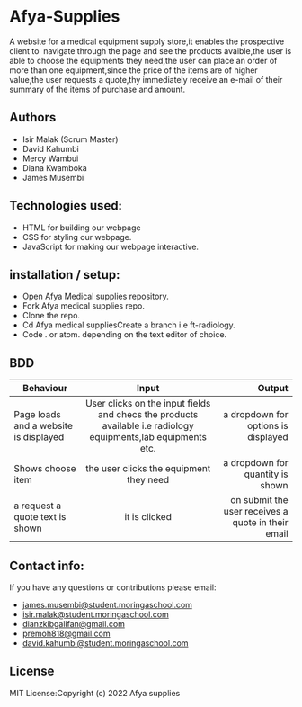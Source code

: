 # Afya-Supplies
A website for a medical equipment supply store,it enables the prospective client to  navigate through the page and see the products avaible,the user is able to choose the equipments they need,the user can place an order of more than one equipment,since the price of the items are of higher value,the user requests a quote,thy immediately receive an e-mail of their summary of the items of purchase and amount. 
## Authors
- Isir Malak (Scrum Master)
- David Kahumbi
- Mercy Wambui
- Diana Kwamboka
- James Musembi
## Technologies used:
- HTML for building our webpage
- CSS for styling our webpage.
- JavaScript for making our webpage interactive.
## installation / setup:
- Open Afya Medical supplies repository.
- Fork Afya medical supplies repo.
- Clone the repo.
- Cd Afya medical suppliesCreate a branch i.e ft-radiology.
- Code . or atom. depending on the text editor of choice.
## BDD
|Behaviour 	           |    Input 	                 |       Output          |
|----------------------|:---------------------------:|----------------------:|       
|Page loads and  a website is displayed|User clicks on the input fields and checs the products available i.e radiology equipments,lab equipments etc.|a dropdown for options is displayed |                       
|Shows choose item |the user clicks the equipment they need|a dropdown for quantity is shown|
|a request a quote text is shown|it is clicked|on submit the user receives a quote in their email|

## Contact info:
If you have any questions or contributions please email:
- james.musembi@student.moringaschool.com
- isir.malak@student.moringaschool.com
- dianzkibgalifan@gmail.com
- premoh818@gmail.com
- david.kahumbi@student.moringaschool.com

## License
MIT License:Copyright (c) 2022 Afya supplies
